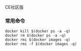 CE社区版 
### 常用命令 
```
docker kill $(docker ps -a -q)
docker rm $(docker ps -a -q)
docker rmi $(docker images -q)
docker rmi -f $(docker images -q)
```
